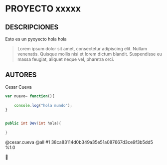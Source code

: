 PROYECTO xxxxx
==============

DESCRIPCIONES
-------------

Esto es un pyoyecto hola hola


>Lorem ipsum dolor sit amet, consectetur adipiscing elit. Nullam venenatis.
>Quisque mollis nisi et lorem dictum blandit. Suspendisse eu massa feugiat, aliquet neque vel, pharetra orci.

AUTORES
-------

Cesar Cueva

```javascript
var nuevo= function(){
    
    console.log("hola mundo");
}

```


```java

public int Dev(int hola){
    
}

```

@cesar.cueva
@all
#1
38ca83114d0b349a35e51a087667d3ce9f3b5dd5 
%1.0


:poop: